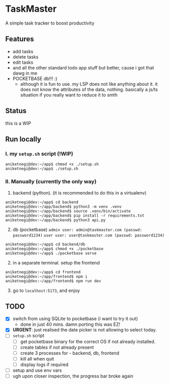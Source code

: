 # TaskMaster

A simple task tracker to boost productivity

## Features

- add tasks
- delete tasks
- edit tasks
- and all the other standard todo app stuff but better, cause i got that dawg in me
- POCKETBASE db!!! :)
  - although it is fun to use. my LSP does not like anything about it. it does not know the attributes of the data, nothing. basically a js/ts situation if you really want to reduce it to smth

## Status

this is a WIP

## Run locally

### I. my `setup.sh` script (!WIP)

```console
aniketnegi@dev:~/app$ chmod +x ./setup.sh
aniketnegi@dev:~/app$ ./setup.sh
```

### II. Manually (currently the only way)

1. backend (python). (it is recommended to do this in a virtualenv)

```console
aniketnegi@dev:~/app$ cd backend
aniketnegi@dev:~/app/backend$ python3 -m venv .venv
aniketnegi@dev:~/app/backend$ source .venv/bin/activate
aniketnegi@dev:~/app/backend$ pip install -r requirements.txt
aniketnegi@dev:~/app/backend$ python3 api.py
```

2. db (pocketbase)
   `admin user: admin@taskmaster.com (passwd: password1234)`
   `user user: user@taskmaster.com (passwd: password1234)`

```console
aniketnegi@dev:~/app$ cd backend/db
aniketnegi@dev:~/app$ chmod +x ./pocketbase
aniketnegi@dev:~/app$ ./pocketbase serve
```

2. in a separate terminal. setup the frontend

```console
aniketnegi@dev:~/app$ cd frontend
aniketnegi@dev:~/app/frontend$ npm i
aniketnegi@dev:~/app/frontend$ npm run dev
```

3. go to `localhost:5173`, and enjoy

## TODO

- [x] switch from using SQLite to pocketbase (i want to try it out)
  - done in just 40 mins. damn porting this was EZ!
- [x] **URGENT**: just realised the date picker is not allowing to select today.
- [ ] `setup.sh` script
  - [ ] get pocketbase binary for the correct OS if not already installed.
  - [ ] create tables if not already present
  - [ ] create 3 processes for - backend, db, frontend
  - [ ] kill all when quit
  - [ ] display logs if required
- [ ] setup and use env vars
- [ ] ugh upon closer inspection, the progress bar broke again

